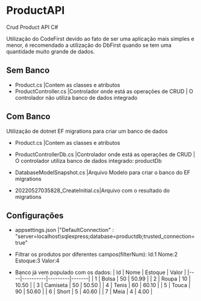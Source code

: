 # ProductAPI
Crud Product API C#


Utilização do CodeFirst devido ao fato de ser uma aplicação mais simples e menor, é recomendado a utilização do DbFirst quando se tem uma quantidade muito grande de dados.

## Sem Banco
- Product.cs                     |Contem as classes e atributos
- ProductController.cs           |Controlador onde está as operações de CRUD | O controlador não utiliza banco de dados integrado


## Com Banco
Utilização de dotnet EF migrations para criar um banco de dados
- Product.cs                     |Contem as classes e atributos

- ProductControllerDb.cs         |Controlador onde está as operações de CRUD | O controlador utiliza banco de dados integrado: productDb

- DatabaseModelSnapshot.cs       |Arquivo Modelo para criar o banco do EF migrations
- 20220527035828_CreateInitial.cs|Arquivo com o resultado do migrations

## Configurações
- appsettings.json               |"DefaultConnection" : "server=localhost\\sqlexpress;database=productdb;trusted_connection=true"

- Filtrar os produtos por diferentes campos(filterNum):
Id:1
Nome:2
Estoque:3
Valor:4

- Banco já vem populado com os dados:
| Id | Nome     | Estoque | Valor |
|----|----------|---------|-------|
| 1  | Bolsa    | 50      | 50.99 |
| 2  | Roupa    | 10      | 10.50 |
| 3  | Camiseta | 50      | 50.50 |
| 4  | Tenis    | 60      | 60.10 |
| 5  | Touca    | 90      | 50.60 |
| 6  | Short    | 5       | 40.60 |
| 7  | Meia     | 4       | 4.00  |
